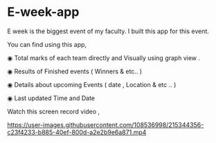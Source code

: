 # E-week-app

E week is the biggest event of my faculty.
I built this app for this event.

You can find using this app, 

◉ Total marks of each team directly and Visually using graph view .

◉ Results of Finished events ( Winners & etc.. ) 

◉ Details about upcoming Events ( date , Location & etc .. )

◉ Last updated Time and Date 



Watch this screen record video ,  

https://user-images.githubusercontent.com/108536998/215344356-c23f4233-b885-40ef-800d-a2e2b9e6a871.mp4

